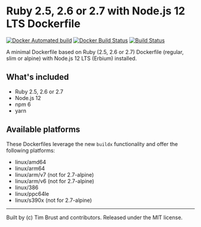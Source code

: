 # Ruby 2.5, 2.6 or 2.7 with Node.js 12 LTS Dockerfile

[![Docker Automated build](https://img.shields.io/docker/automated/timbru31/ruby-node.svg)](https://hub.docker.com/r/timbru31/ruby-node/)
[![Docker Build Status](https://img.shields.io/docker/build/timbru31/ruby-node.svg)](https://hub.docker.com/r/timbru31/ruby-node/)
[![Build Status](https://travis-ci.org/timbru31/docker-ruby-node.svg?branch=master)](https://travis-ci.org/timbru31/docker-ruby-node)

A minimal Dockerfile based on Ruby (2.5, 2.6 or 2.7) Dockerfile (regular, slim or alpine) with Node.js 12 LTS (Erbium) installed.

## What's included

- Ruby 2.5, 2.6 or 2.7
- Node.js 12
- npm 6
- yarn

## Available platforms

These Dockerfiles leverage the new `buildx` functionality and offer the following platforms:
- linux/amd64
- linux/arm64
- linux/arm/v7 (not for 2.7-alpine)
- linux/arm/v6 (not for 2.7-alpine)
- linux/386
- linux/ppc64le
- linux/s390x (not for 2.7-alpine)

---

Built by (c) Tim Brust and contributors. Released under the MIT license.
